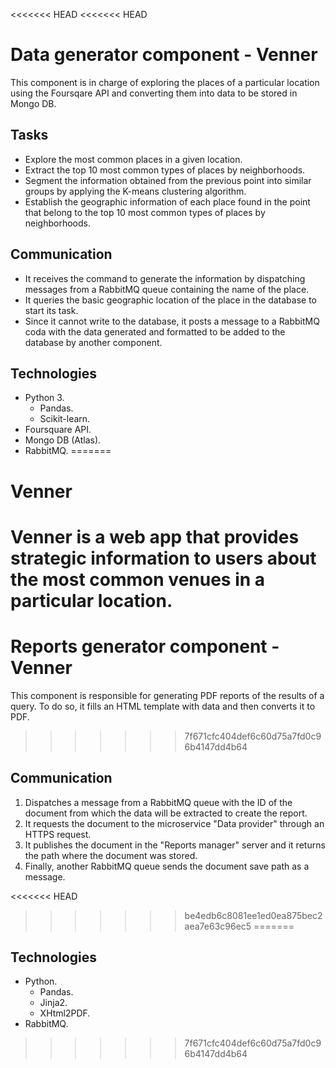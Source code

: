 <<<<<<< HEAD
<<<<<<< HEAD
# Data generator component - Venner
This component is in charge of exploring the places of a particular location using the Foursqare API and converting them into data to be stored in Mongo DB.

## Tasks
* Explore the most common places in a given location.
* Extract the top 10 most common types of places by neighborhoods.
* Segment the information obtained from the previous point into similar groups by applying the K-means clustering algorithm.
* Establish the geographic information of each place found in the point that belong to the top 10 most common types of places by neighborhoods.

## Communication
* It receives the command to generate the information by dispatching messages from a RabbitMQ queue containing the name of the place.
* It queries the basic geographic location of the place in the database to start its task.
* Since it cannot write to the database, it posts a message to a RabbitMQ coda with the data generated and formatted to be added to the database by another component.

## Technologies
* Python 3.
  * Pandas.
  * Scikit-learn.
* Foursquare API.
* Mongo DB (Atlas).
* RabbitMQ.
=======
# Venner
Venner is a web app that provides strategic information to users about the most common venues in a particular location.
=======
# Reports generator component - Venner
This component is responsible for generating PDF reports of the results of a query. To do so, it fills an HTML template with data and then converts it to PDF.
>>>>>>> 7f671cfc404def6c60d75a7fd0c96b4147dd4b64

## Communication
1. Dispatches a message from a RabbitMQ queue with the ID of the document from which the data will be extracted to create the report.
2. It requests the document to the microservice "Data provider" through an HTTPS request.
3. It publishes the document in the "Reports manager" server and it returns the path where the document was stored.
4. Finally, another RabbitMQ queue sends the document save path as a message.

<<<<<<< HEAD
>>>>>>> be4edb6c8081ee1ed0ea875bec2aea7e63c96ec5
=======
##  Technologies
* Python.
  * Pandas.
  * Jinja2.
  * XHtml2PDF.
* RabbitMQ.
>>>>>>> 7f671cfc404def6c60d75a7fd0c96b4147dd4b64
